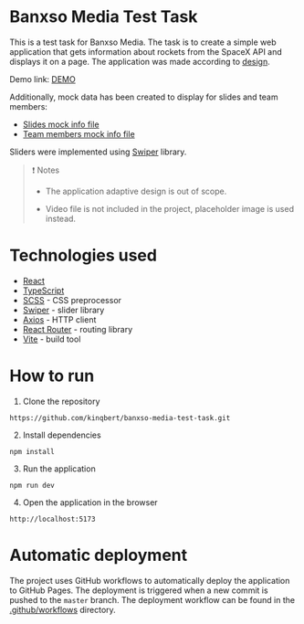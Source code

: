 # Banxso Media Test Task

This is a test task for Banxso Media. The task is to create a simple web application that gets information about rockets from the SpaceX API and displays it on a page. The application was made according to [design](https://www.figma.com/design/JTokTA6Xfcy9Kb62xRBRKv/Test-Junior?node-id=0-1&t=SnDF9hB8vd2wwcbR-0).

Demo link: [DEMO](https://kinqbert.github.io/banxso-media-test-task/)

Additionally, mock data has been created to display for slides and team members:

- [Slides mock info file](./public/api/slides.json)
- [Team members mock info file](./public/api/team-members.json)

Sliders were implemented using [Swiper](https://swiperjs.com/react) library.

> ❗️ Notes
>
> - The application adaptive design is out of scope.
>
> - Video file is not included in the project, placeholder image is used instead.

# Technologies used

- [React](https://reactjs.org/)
- [TypeScript](https://www.typescriptlang.org/)
- [SCSS](https://sass-lang.com/) - CSS preprocessor
- [Swiper](https://swiperjs.com/react) - slider library
- [Axios](https://axios-http.com/) - HTTP client
- [React Router](https://reactrouter.com/) - routing library
- [Vite](https://vitejs.dev/) - build tool

# How to run

1. Clone the repository

```
https://github.com/kinqbert/banxso-media-test-task.git
```

2. Install dependencies

```
npm install
```

3. Run the application

```
npm run dev
```

4. Open the application in the browser

```
http://localhost:5173
```

# Automatic deployment

The project uses GitHub workflows to automatically deploy the application to GitHub Pages. The deployment is triggered when a new commit is pushed to the `master` branch. The deployment workflow can be found in the [.github/workflows](./.github/workflows) directory.
